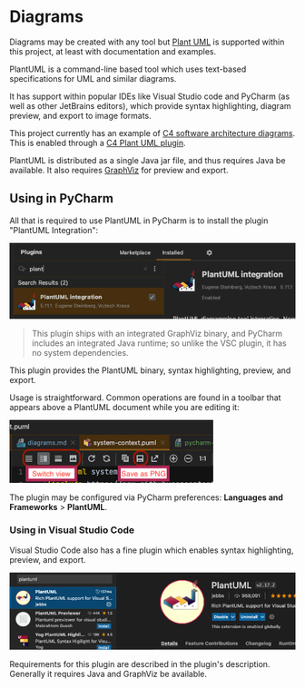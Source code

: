 # Diagrams

Diagrams may be created with any tool but [Plant UML](https://plantuml.com) is supported within this project, at least with documentation and examples.

PlantUML is a command-line based tool which uses text-based specifications for UML and similar diagrams.

It has support within popular IDEs like Visual Studio code and PyCharm (as well as other JetBrains editors), which provide syntax highlighting, diagram preview, and export to image formats.

This project currently has an example of [C4 software architecture diagrams](https://c4model.com). This is enabled through a [C4 Plant UML plugin](https://github.com/plantuml-stdlib/C4-PlantUML).

PlantUML is distributed as a single Java jar file, and thus requires Java be available. It also requires [GraphViz](https://graphviz.org/) for preview and export.

## Using in PyCharm

All that is required to use PlantUML in PyCharm is to install the plugin "PlantUML Integration":

![PyCharm Plant UML Plugin](../images/pycharm-plantuml-plugin.png)

> This plugin ships with an integrated GraphViz binary, and PyCharm includes an integrated Java runtime; so unlike the VSC plugin, it has no system dependencies.

This plugin provides the PlantUML binary, syntax highlighting, preview, and export.

Usage is straightforward. Common operations are found in a toolbar that appears above a PlantUML document while you are editing it:

![PyCharm PlantUML Toolbar](../images/pycharm-plantuml-toolbar.png)

The plugin may be configured via PyCharm preferences: **Languages and Frameworks** > **PlantUML**.


### Using in Visual Studio Code

Visual Studio Code also has a fine plugin which enables syntax highlighting, preview, and export.

![VSC Plant UML Plugin](../images/vsc-plantuml-plugin.png)

Requirements for this plugin are described in the plugin's description. Generally it requires Java and GraphViz be available.

